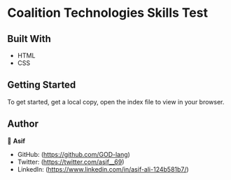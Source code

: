 # Coalition Technologies Skills Test

## Built With

- HTML
- CSS

## Getting Started

To get started, get a local copy, open the index file to view in your browser.


## Author

👤 **Asif**

- GitHub: (https://github.com/GOD-lang)
- Twitter: (https://twitter.com/asif__69)
- LinkedIn: (https://www.linkedin.com/in/asif-ali-124b581b7/)